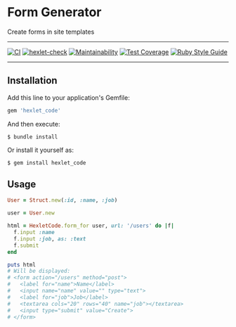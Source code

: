 # Form Generator

 Create forms in site templates
***
[![CI](https://github.com/StrakhovRoman/rails-project-lvl1/actions/workflows/main.yml/badge.svg)](https://github.com/StrakhovRoman/rails-project-lvl1/actions/workflows/main.yml)
[![hexlet-check](https://github.com/StrakhovRoman/rails-project-lvl1/actions/workflows/hexlet-check.yml/badge.svg)](https://github.com/StrakhovRoman/rails-project-lvl1/actions/workflows/hexlet-check.yml)
[![Maintainability](https://api.codeclimate.com/v1/badges/2d0b028433e3cc094c78/maintainability)](https://codeclimate.com/github/StrakhovRoman/rails-project-lvl1/maintainability)
[![Test Coverage](https://api.codeclimate.com/v1/badges/2d0b028433e3cc094c78/test_coverage)](https://codeclimate.com/github/StrakhovRoman/rails-project-lvl1/test_coverage)
[![Ruby Style Guide](https://img.shields.io/badge/code_style-rubocop-brightgreen.svg)](https://github.com/rubocop-hq/rubocop)
***

## Installation

Add this line to your application's Gemfile:

```ruby
gem 'hexlet_code'
```

And then execute:

    $ bundle install

Or install it yourself as:

    $ gem install hexlet_code

## Usage
```ruby
User = Struct.new(:id, :name, :job)

user = User.new

html = HexletCode.form_for user, url: '/users' do |f|
  f.input :name
  f.input :job, as: :text
  f.submit
end

puts html
# Will be displayed:
# <form action="/users" method="post">
#   <label for="name">Name</label>
#   <input name="name" value="" type="text">
#   <label for="job">Job</label>
#   <textarea cols="20" rows="40" name="job"></textarea>
#   <input type="submit" value="Create">
# </form>
```

